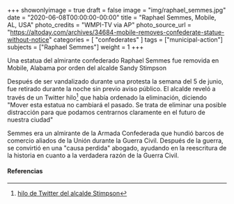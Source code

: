 +++
showonlyimage = true
draft = false
image = "img/raphael_semmes.jpg"
date = "2020-06-08T00:00:00-00:00"
title = "Raphael Semmes, Mobile, AL, USA"
photo_credits = "WMPI-TV via AP"
photo_source_url = "https://altoday.com/archives/34684-mobile-removes-confederate-statue-without-notice"
categories = [ "confederates" ]
tags = ["municipal-action"]
subjects = ["Raphael Semmes"]
weight = 1
+++

Una estatua del almirante confederado Raphael Semmes fue removida en Mobile, Alabama por orden del alcalde Sandy Stimpson

<!--more-->

Después de ser vandalizado durante una protesta la semana del 5 de junio, fue retirado durante la noche sin previo aviso público. El alcalde reveló a través de un Twitter
hilo[^1] que había ordenado la eliminación, diciendo "Mover esta estatua no cambiará el pasado. Se trata de eliminar una posible distracción para que podamos centrarnos claramente en el futuro de nuestra ciudad"

Semmes era un almirante de la Armada Confederada que hundió barcos de comercio aliados de la Unión durante la Guerra Civil. Después de la guerra, se convirtió en una "causa perdida"
abogado, ayudando en la reescritura de la historia en cuanto a la verdadera razón de la Guerra Civil.

#### Referencias

[^1]: [hilo de Twitter del alcalde Stimpson](https://twitter.com/MayorStimpson/status/1272274953392607241)
